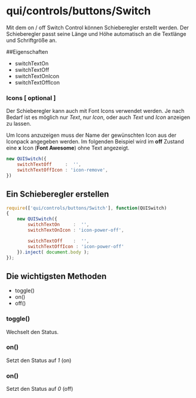 # qui/controls/buttons/Switch

Mit dem on / off Switch Control können Schieberegler erstellt werden. 
Der Schieberegler passt seine Länge und Höhe automatisch an die Textlänge und Schriftgröße an.

##Eigenschaften

+ switchTextOn
+ switchTextOff
+ switchTextOnIcon
+ switchTextOffIcon

### Icons [ optional ]

Der Schieberegler kann auch mit Font Icons verwendet werden. Je nach Bedarf ist es möglich
nur _Text_, nur _Icon_, oder auch _Text_ und _Icon_ anzeigen zu lassen.

Um Icons anzuzeigen muss der Name der gewünschten Icon aus der Iconpack angegeben werden.
Im folgenden Beispiel wird im **off** Zustand eine **x** Icon (**Font Awesome**) ohne Text angezeigt.

```javascript
new QUISwitch({
    switchTextOff     :  '',
    switchTextOffIcon : 'icon-remove',
})
```

## Ein Schieberegler erstellen

```javascript
require(['qui/controls/buttons/Switch'], function(QUISwitch)
{
    new QUISwitch({
        switchTextOn     :  '',
        switchTextOnIcon : 'icon-power-off',

        switchTextOff    :  '',
        switchTextOffIcon : 'icon-power-off'
    }).inject( document.body );
});
```

## Die wichtigsten Methoden

+ toggle()
+ on()
+ off()

### toggle()

Wechselt den Status.

### on()

Setzt den Status auf *1* (on)

### on()

Setzt den Status auf *0* (off)
